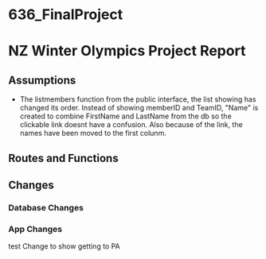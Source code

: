 # 636_FinalProject

# NZ Winter Olympics Project Report
## Assumptions
- The listmembers function from the public interface, the list showing has changed its order. Instead of showing memberID and TeamID, "Name" is created to combine FirstName and LastName from the db so the clickable link doesnt have a confusion. Also because of the link, the names have been moved to the first colunm.  
## Routes and Functions
## Changes
### Database Changes
### App Changes

test
Change to show getting to PA
